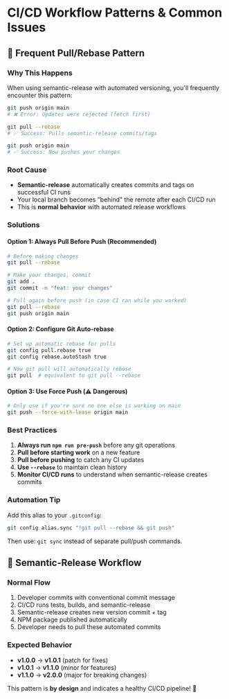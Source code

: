# CI/CD Workflow Patterns & Common Issues

## 🔄 **Frequent Pull/Rebase Pattern**

### **Why This Happens**
When using semantic-release with automated versioning, you'll frequently encounter this pattern:

```bash
git push origin main
# ❌ Error: Updates were rejected (fetch first)

git pull --rebase
# ✅ Success: Pulls semantic-release commits/tags

git push origin main
# ✅ Success: Now pushes your changes
```

### **Root Cause**
- **Semantic-release** automatically creates commits and tags on successful CI runs
- Your local branch becomes "behind" the remote after each CI/CD run
- This is **normal behavior** with automated release workflows

### **Solutions**

#### **Option 1: Always Pull Before Push (Recommended)**
```bash
# Before making changes
git pull --rebase

# Make your changes, commit
git add .
git commit -m "feat: your changes"

# Pull again before push (in case CI ran while you worked)
git pull --rebase
git push origin main
```

#### **Option 2: Configure Git Auto-rebase**
```bash
# Set up automatic rebase for pulls
git config pull.rebase true
git config rebase.autoStash true

# Now git pull will automatically rebase
git pull  # equivalent to git pull --rebase
```

#### **Option 3: Use Force Push (⚠️ Dangerous)**
```bash
# Only use if you're sure no one else is working on main
git push --force-with-lease origin main
```

### **Best Practices**

1. **Always run `npm run pre-push`** before any git operations
2. **Pull before starting work** on a new feature
3. **Pull before pushing** to catch any CI updates
4. **Use `--rebase`** to maintain clean history
5. **Monitor CI/CD runs** to understand when semantic-release creates commits

### **Automation Tip**
Add this alias to your `.gitconfig`:
```bash
git config alias.sync "!git pull --rebase && git push"
```

Then use: `git sync` instead of separate pull/push commands.

## 🚀 **Semantic-Release Workflow**

### **Normal Flow**
1. Developer commits with conventional commit message
2. CI/CD runs tests, builds, and semantic-release
3. Semantic-release creates new version commit + tag
4. NPM package published automatically
5. Developer needs to pull these automated commits

### **Expected Behavior**
- **v1.0.0** → **v1.0.1** (patch for fixes)
- **v1.0.1** → **v1.1.0** (minor for features)  
- **v1.1.0** → **v2.0.0** (major for breaking changes)

This pattern is **by design** and indicates a healthy CI/CD pipeline! 🎉
